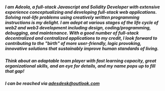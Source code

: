 ##### I am Adeola, a full-stack Javascript and Solidity Developer with extensive experience conceptualizing and developing full-stack web applications. Solving real-life problems using creatively written programming instructions is my delight. I am adept at various stages of the life cycle of web2 and web3 development including design, coding/programming, debugging, and maintenance. With a good number of full-stack decentralized and centralized applications to my credit, I look forward to contributing to the "birth" of more user-friendly, logic provoking, innovative solutions that sustainably improve human standards of living.

##### Think about an adaptable team player with fast learning capacity, great organizational skills, and an eye for details, and my name pops up to fill that gap! 
##### I can be reached via adesdesk@outlook.com
